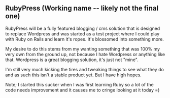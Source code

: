 RubyPress (Working name -- likely not the final one)
---------

RubyPress will be a fully featured blogging / cms solution that is designed to replace Wordpress and was started as a test
project where I could play with Ruby on Rails and learn it's ropes.  It's blossomed into something more.

My desire to do this stems from my wanting something that was 100% my very own from the ground up, not because I hate Wordpress
or anything like that.  Wordpress is a great blogging solution, it's just not "mine".

I'm still very much kicking the tires and tweaking things to see what they do and as such this isn't a stable product yet.
But I have high hopes.

Note;  I started this sucker when I was first learning Ruby so a lot of the code needs improvement and it causes me to cringe
looking at it today =)

